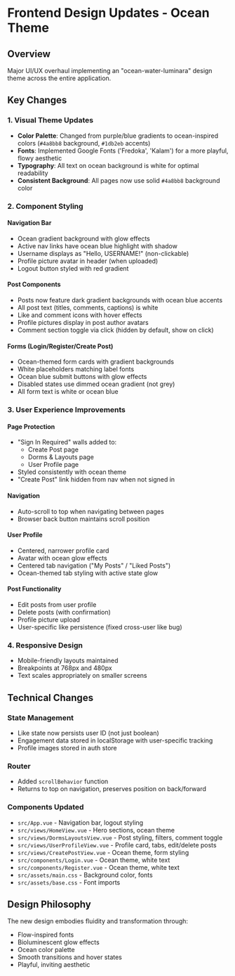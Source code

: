 # Frontend Design Updates - Ocean Theme

## Overview
Major UI/UX overhaul implementing an "ocean-water-luminara" design theme across the entire application.

## Key Changes

### 1. Visual Theme Updates
- **Color Palette**: Changed from purple/blue gradients to ocean-inspired colors (`#4a8bb8` background, `#1db2eb` accents)
- **Fonts**: Implemented Google Fonts ('Fredoka', 'Kalam') for a more playful, flowy aesthetic
- **Typography**: All text on ocean background is white for optimal readability
- **Consistent Background**: All pages now use solid `#4a8bb8` background color

### 2. Component Styling

#### Navigation Bar
- Ocean gradient background with glow effects
- Active nav links have ocean blue highlight with shadow
- Username displays as "Hello, USERNAME!" (non-clickable)
- Profile picture avatar in header (when uploaded)
- Logout button styled with red gradient

#### Post Components
- Posts now feature dark gradient backgrounds with ocean blue accents
- All post text (titles, comments, captions) is white
- Like and comment icons with hover effects
- Profile pictures display in post author avatars
- Comment section toggle via click (hidden by default, show on click)

#### Forms (Login/Register/Create Post)
- Ocean-themed form cards with gradient backgrounds
- White placeholders matching label fonts
- Ocean blue submit buttons with glow effects
- Disabled states use dimmed ocean gradient (not grey)
- All form text is white or ocean blue

### 3. User Experience Improvements

#### Page Protection
- "Sign In Required" walls added to:
  - Create Post page
  - Dorms & Layouts page
  - User Profile page
- Styled consistently with ocean theme
- "Create Post" link hidden from nav when not signed in

#### Navigation
- Auto-scroll to top when navigating between pages
- Browser back button maintains scroll position

#### User Profile
- Centered, narrower profile card
- Avatar with ocean glow effects
- Centered tab navigation ("My Posts" / "Liked Posts")
- Ocean-themed tab styling with active state glow

#### Post Functionality
- Edit posts from user profile
- Delete posts (with confirmation)
- Profile picture upload
- User-specific like persistence (fixed cross-user like bug)

### 4. Responsive Design
- Mobile-friendly layouts maintained
- Breakpoints at 768px and 480px
- Text scales appropriately on smaller screens

## Technical Changes

### State Management
- Like state now persists user ID (not just boolean)
- Engagement data stored in localStorage with user-specific tracking
- Profile images stored in auth store

### Router
- Added `scrollBehavior` function
- Returns to top on navigation, preserves position on back/forward

### Components Updated
- `src/App.vue` - Navigation bar, logout styling
- `src/views/HomeView.vue` - Hero sections, ocean theme
- `src/views/DormsLayoutsView.vue` - Post styling, filters, comment toggle
- `src/views/UserProfileView.vue` - Profile card, tabs, edit/delete posts
- `src/views/CreatePostView.vue` - Ocean theme, form styling
- `src/components/Login.vue` - Ocean theme, white text
- `src/components/Register.vue` - Ocean theme, white text
- `src/assets/main.css` - Background color, fonts
- `src/assets/base.css` - Font imports

## Design Philosophy
The new design embodies fluidity and transformation through:
- Flow-inspired fonts
- Bioluminescent glow effects
- Ocean color palette
- Smooth transitions and hover states
- Playful, inviting aesthetic


